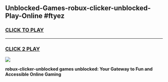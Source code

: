 
## Unblocked-Games-robux-clicker-unblocked-Play-Online #ftyez
<h3>
<a href="https://news.freeplayer.one?title=robux-clicker-unblocked&ref=3">CLICK TO PLAY</a></h3>
<hr>

<h3>
<a href="https://news.freeplayer.one?title=robux-clicker-unblocked&ref=3">CLICK 2 PLAY</a>
  
</h3>

<a href="https://news.freeplayer.one?title=robux-clicker-unblocked&ref=3"><img src="https://clearcache.store/games.png"></a>


**robux-clicker-unblocked games unblocked: Your Gateway to Fun and Accessible Online Gaming**
